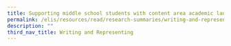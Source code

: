 ```yaml
---
title: Supporting middle school students with content area academic language
permalink: /elis/resources/read/research-summaries/writing-and-representing/content-area-academic-language/
description: ""
third_nav_title: Writing and Representing
---
```

